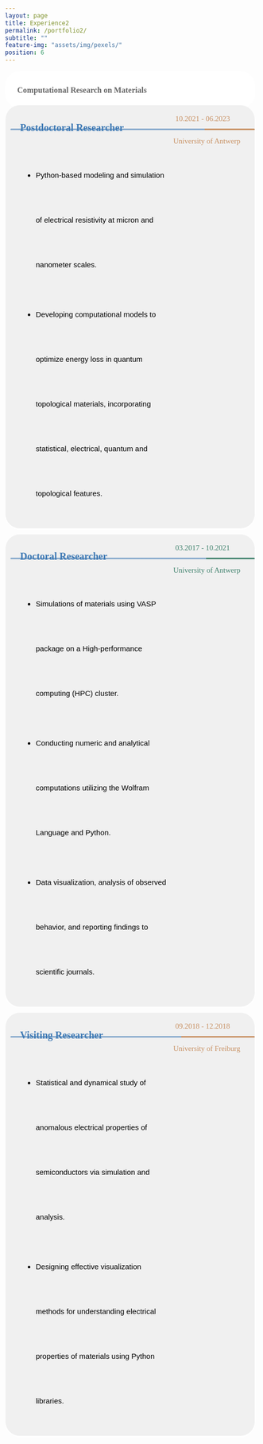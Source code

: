 ```yaml
---
layout: page
title: Experience2
permalink: /portfolio2/
subtitle: ""
feature-img: "assets/img/pexels/"
position: 6
---
```


<style>
    /* Reset default margin and padding */
    body {
        margin: 0;
        padding: 10px;
        background-image: url('assets/img/header/education.jpg');
        background-repeat: no-repeat;
        background-position: center center;
        background-size: cover; /* Ensure the background image covers the entire viewport */
    }
    .textbox {
        background-color: #f0f0f0;
        border: 1px solid white;
        border-radius: 30px;
        padding: 10px;
        margin: 0;
        box-shadow: 0 2px 2px white;
        position: relative;
        display: flex; /* Ensure relative positioning for absolute positioning of pseudo-element */
    }

    .textbox::before {
        content: "";
        position: absolute;
        top: 0;
        left: 0;
        width: 100%; /* Take up the full width of the box */
        height: 8px; /* Thickness of the strip */
        border-radius: 20px; /* Ensure rounded corners on the top */
    }

    .textbox h3 {
        color: #333;
        font-size: 12px;
        margin-bottom: 10px;
    }

    .textbox p {
        color: #666;
        font-size: 16px;
        line-height: 1.6;
    }

    .responsive-text {
        font-size: 23px; /* Global font size for .responsive-text */
        font-family: 'Garamond';
        color: #abb8a0;
    }

    @media only screen and (max-width: 600px) {
        /* Adjust styles for small screens */
        .textbox {
            flex-direction: column;
            align-items: flex-start;
            padding: 3px;
        }

        .textbox > div {
            margin-left: 0;
            margin-top: 0;
            margin-bottom: 0;
        }

        .textbox i {
            margin-right: 0;
        }

        .textbox p {
            font-size: 6px; /* Adjusted font size for paragraphs on small screens */
            margin-left: 0;
            margin-top: 2px;
        }

        .responsive-text {
            font-size: 18px; /* Smaller font size for smaller screens */
        }

        /* Remove styles for additional column */
        .textbox .additional-column {
            display: none;
        }
    }
</style>


<section>
    <div class="textbox" style="display: flex; justify-content: space-between; border: 0.5px solid white; background-color: white; line-height: 40px; margin-bottom: -5px;">
        <div style="margin-left: 0.4em; margin-top: -0.1em; display: flex; align-items: center; margin-bottom: -5px;">
            <i class="fa fa-briefcase" style="margin-right: 5px; color: #abb8a0;"></i> <!-- Icon -->
            <p class="responsive-text" style="font-weight: bold; margin-left: 0.2em;"> Computational Research on Materials</p> <!-- Text -->
        </div>
    </div>
    <div class="textbox" style="display: flex; justify-content: space-between; line-height: 90px; margin-bottom: 10px;">
        <div class="main-content" style="flex: 1;">
            <div style="margin-left: 0.1em; margin-top: -0.1em; display: flex; align-items: center; margin-bottom: 5px;">
                <p style="font-weight: bold; font-family: 'Garamond'; font-size: 20px; color: rgba(62, 121, 180, 1); margin-left: 0.9em;">Postdoctoral Researcher</p>
            </div>
            <ul style="font-size: 15px; font-family: 'Avenir Next LT Pro Regular', sans-serif; margin-left: 1.7em; color: black;">
                <li style="margin-bottom: 10px;">Python-based modeling and simulation of electrical resistivity at micron and nanometer scales.</li>
                <li style="margin-bottom: 10px;">Developing computational models to optimize energy loss in quantum topological materials, incorporating statistical, electrical, quantum and topological features.</li>
            </ul>
            <div style="::before; content: ''; position: absolute; top: 47px; left: 10px; width: 98%; height: 2.5px; background: linear-gradient(to right, rgba(62, 121, 180, 0.6) 79.5%, rgba(200, 144, 98, 1) 20.5%); border-radius: 10px;"> </div>
        </div>
        <div class="additional-column" style="width: 160px; height: 100px; position: relative;">
            <p><span style="font-family: 'Avenir Next LT Pro'; font-size: 15px; color: gray; position: absolute; top: 0; left: 0;"> </span></p>
            <p><span style="font-family: 'Avenir Next LT Pro'; font-size: 15px; color: rgba(200, 144, 98, 1); position: absolute; top: 5px; left: 10px;">10.2021 - 06.2023</span></p>
            <p><span style="font-family: 'Avenir Next LT Pro'; font-size: 15px; color: rgba(200, 144, 98, 1); position: absolute; top: 50px; left: 6px;">University of Antwerp</span></p>
        </div>
    </div>
    <div class="textbox" style="display: flex; justify-content: space-between; line-height: 90px; margin-bottom: 10px;">
        <div class="main-content" style="flex: 1;">
            <div style="margin-left: 0.1em; margin-top: -0.1em; display: flex; align-items: center; margin-bottom: 5px;">
                <p style="font-weight: bold; font-family: 'Garamond'; font-size: 20px; color: rgba(62, 121, 180, 1); margin-left: 0.9em;">Doctoral Researcher</p>
            </div>
            <ul style="font-size: 15px; font-family: 'Avenir Next LT Pro Regular', sans-serif; margin-left: 1.7em; color: black;">
                <li style="margin-bottom: 10px;">Simulations of materials using VASP package on a High-performance computing (HPC) cluster.</li>
                <li style="margin-bottom: 10px;">Conducting numeric and analytical computations utilizing the Wolfram Language and Python.</li>
                <li style="margin-bottom: 10px;">Data visualization, analysis of observed behavior, and reporting findings to scientific journals.</li>
            </ul            >
            <div style="::before; content: ''; position: absolute; top: 47px; left: 10px; width: 98%; height: 3px; background: linear-gradient(to right, rgba(62, 121, 180, 0.6) 80%, rgba(64, 130, 109, 1) 20%); border-radius: 10px;"> </div>
        </div>
        <div class="additional-column" style="width: 160px; height: 100px; position: relative;">
            <p><span style="font-family: 'Avenir Next LT Pro'; font-size: 15px; color: gray; position: absolute; top: 0; left: 0;"> </span></p>
            <p><span style="font-family: 'Avenir Next LT Pro'; font-size: 15px; color: rgba(64, 130, 109, 1); position: absolute; top: 5px; left: 10px;">03.2017 - 10.2021</span></p>
            <p><span style="font-family: 'Avenir Next LT Pro'; font-size: 15px; color: rgba(64, 130, 109, 1); position: absolute; top: 50px; left: 6px;">University of Antwerp</span></p>
        </div>
    </div>
    <div class="textbox" style="display: flex; justify-content: space-between; line-height: 90px; margin-bottom: 10px;">
        <div class="main-content" style="flex: 1;">
            <div style="margin-left: 0.1em; margin-top: -0.1em; display: flex; align-items: center; margin-bottom: 5px;">
                <p style="font-weight: bold; font-family: 'Garamond'; font-size: 20px; color: rgba(62, 121, 180, 1); margin-left: 0.9em;">Visiting Researcher</p>
            </div>
            <ul style="font-size: 15px; font-family: 'Avenir Next LT Pro Regular', sans-serif; margin-left: 1.7em; color: black;">
                <li style="margin-bottom: 10px;">Statistical and dynamical study of anomalous electrical properties of semiconductors via simulation and analysis.</li>
                <li style="margin-bottom: 10px;">Designing effective visualization methods for understanding electrical properties of materials using Python libraries.</li>
            </ul>
            <div style="::before; content: ''; position: absolute; top: 47px; left: 10px; width: 98%; height: 3px; background: linear-gradient(to right, rgba(62, 121, 180, 0.6) 70%, rgba(200, 144, 98, 1) 30%); border-radius: 10px;"> </div>
        </div>
        <div class="additional-column" style="width: 160px; height: 100px; position: relative;">
            <p><span style="font-family: 'Avenir Next LT Pro'; font-size: 15px; color: gray; position: absolute; top: 0; left: 0;"> </span></p>
            <p><span style="font-family: 'Avenir Next LT Pro'; font-size: 15px; color: rgba(200, 144, 98, 1); position: absolute; top: 5px; left: 10px;">09.2018 - 12.2018</span></p>
            <p><span style="font-family: 'Avenir Next LT Pro'; font-size: 15px; color: rgba(200, 144, 98, 1); position: absolute; top: 50px; left: 6px;">University of Freiburg</span></p>
        </div>
    </div>
</section>
